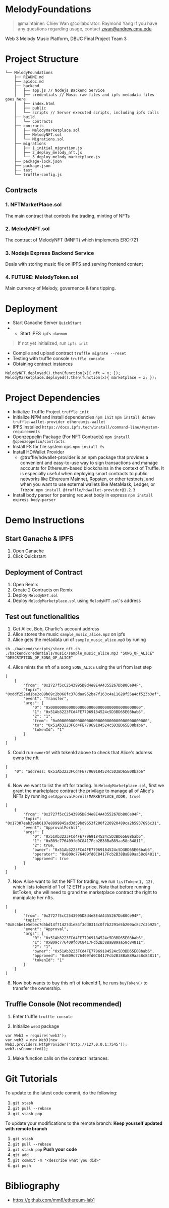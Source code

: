 # MelodyFoundations

> @maintainer: Chiev Wan
> @collaborator: Raymond Yang
> If you have any questions regarding usage, contact zwan@andrew.cmu.edu

Web 3 Melody Music Platform, DBUC Final Project Team 3

# Project Structure
```
└── MelodyFoundations
    ├── README.md
    ├── apidoc.md
    ├── backend  
    │   ├── app.js // Nodejs Backend Service 
    │   ├── credentials // Music raw files and ipfs medadata files goes here
    │   ├── index.html
    │   ├── public
    │   └── scripts // Server executed scripts, including ipfs calls 
    ├── build   
    │   └── contracts
    ├── contracts 
    │   ├── MelodyMarketplace.sol 
    │   ├── MelodyNFT.sol
    │   └── Migrations.sol
    ├── migrations
    │   ├── 1_initial_migration.js
    │   ├── 2_deploy_melody_nft.js
    │   └── 3_deploy_melody_marketplace.js
    ├── package-lock.json
    ├── package.json
    ├── test
    └── truffle-config.js
```

## Contracts 
### 1. NFTMarketPlace.sol
The main contract that controls the trading, minting of NFTs

### 2. MelodyNFT.sol 
The contract of MelodyNFT (MNFT) which implements ERC-721

### 3. Nodejs Express Backend Service
Deals with storing music file on IPFS and serving frontend content 

### 4. FUTURE: MelodyToken.sol
Main currency of Melody, governence & fans tipping. 

# Deployment
- Start Ganache Server `QuickStart`
- - Start IPFS
`ipfs daemon`
> If not yet initialized, run `ipfs init`
- Compile and upload contract 
`truffle migrate --reset`
- Testing with truffle console
`truffle console`
- Obtaining contract instances
```
MelodyNFT.deployed().then(function(x){ nft = x; });
MelodyMarketplace.deployed().then(function(x){ marketplace = x; });
```

# Project Dependencies 
- Initialize Truffle Project 
`truffle init`
- Initialize NPM and install dependencies 
`npm init`
`npm install dotenv truffle-wallet-provider ethereumjs-wallet`
- IPFS installed `https://docs.ipfs.tech/install/command-line/#system-requirements`
- Openzeppelin Package (For NFT Contracts)
`npm install @openzeppelin/contracts`
- Install FS for file system ops
`npm install fs`
- Install HDWallet Provider
  - @truffle/hdwallet-provider is an npm package that provides a convenient and easy-to-use way to sign transactions and manage accounts for Ethereum-based blockchains in the context of Truffle. It is especially useful when deploying smart contracts to public networks like Ethereum Mainnet, Ropsten, or other testnets, and when you want to use external wallets like MetaMask, Ledger, or Trezor.
`npm install @truffle/hdwallet-provider@1.2.3`
- Install body parser for parsing request body in express
`npm install express body-parser`

# Demo Instructions 
## Start Ganache & IPFS
1. Open Ganache
2. Click Quickstart

## Deployment of Contract
1. Open Remix
2. Create 2 Contracts on Remix
3. Deploy `MelodyNFT.sol`
4. Deploy `MelodyMarketplace.sol` using `MelodyNFT.sol`'s address

## Test out functionalities
1. Get Alice, Bob, Charlie's account address
2. Alice stores the music `sample_music_alice.mp3` on ipfs
3. Alice gets the metadata uri of `sample_music_alice.mp3` by runing 
```
sh ./backend/scripts/store_nft.sh ./backend/credentials/music/sample_music_alice.mp3 "SONG_OF_ALICE" "DESCRIPTION_OF_SONG_OF_ALICE"
```
4. Alice mints the nft of a song `SONG_ALICE` using the uri from last step
```
[
	{
		"from": "0x2727f5cC2543995D8d4e8E4A4355267Db80Ce94F",
		"topic": "0xddf252ad1be2c89b69c2b068fc378daa952ba7f163c4a11628f55a4df523b3ef",
		"event": "Transfer",
		"args": {
			"0": "0x0000000000000000000000000000000000000000",
			"1": "0x51Ab3223FCd4FE77969184524c5D3BD65E08bab6",
			"2": "1",
			"from": "0x0000000000000000000000000000000000000000",
			"to": "0x51Ab3223FCd4FE77969184524c5D3BD65E08bab6",
			"tokenId": "1"
		}
	}
]
```
5. Could run `ownerOf` with tokenId above to check that Alice's address owns the nft
```
{
	"0": "address: 0x51Ab3223FCd4FE77969184524c5D3BD65E08bab6"
}
```
6. Now we want to list the nft for trading. In `MelodyMarketplace.sol`, first we grant the marketplace contract the privilage to manage all of Alice's NFTs by running `setApprovalForAll(MARKETPLACE_ADDR, true)`
```
[
	{
		"from": "0x2727f5cC2543995D8d4e8E4A4355267Db80Ce94F",
		"topic": "0x17307eab39ab6107e8899845ad3d59bd9653f200f220920489ca2b5937696c31",
		"event": "ApprovalForAll",
		"args": {
			"0": "0x51Ab3223FCd4FE77969184524c5D3BD65E08bab6",
			"1": "0xB09c776409fd0C8417Fcb2B38BaB89aa58c84811",
			"2": true,
			"owner": "0x51Ab3223FCd4FE77969184524c5D3BD65E08bab6",
			"operator": "0xB09c776409fd0C8417Fcb2B38BaB89aa58c84811",
			"approved": true
		}
	}
]
```
7. Now Alice want to list the NFT for trading, we run `listToken(1, 12)`, which lists tokenId of 1 of 12 ETH's price. Note that before running listToken, she will need to grand the marketplace contract the right to manipulate her nfts. 
```
[
	{
		"from": "0x2727f5cC2543995D8d4e8E4A4355267Db80Ce94F",
		"topic": "0x8c5be1e5ebec7d5bd14f71427d1e84f3dd0314c0f7b2291e5b200ac8c7c3b925",
		"event": "Approval",
		"args": {
			"0": "0x51Ab3223FCd4FE77969184524c5D3BD65E08bab6",
			"1": "0xB09c776409fd0C8417Fcb2B38BaB89aa58c84811",
			"2": "1",
			"owner": "0x51Ab3223FCd4FE77969184524c5D3BD65E08bab6",
			"approved": "0xB09c776409fd0C8417Fcb2B38BaB89aa58c84811",
			"tokenId": "1"
		}
	}
]
```
8. Now bob wants to buy this nft of tokenId 1, he runs `buyToken()` to transfer the ownership. 

## Truffle Console (Not recommended)
1. Enter truffle
`truffle console`

2. Initialize `web3` package 
```
var Web3 = require('web3');
var web3 = new Web3(new Web3.providers.HttpProvider('http://127.0.0.1:7545'));
web3.isConnected();
```
3. Make function calls on the contract instances. 

# Git Tutorials 
To update to the latest code commit, do the following: 
1. `git stash` 
2. `git pull --rebase`
3. `git stash pop`

To update your modifications to the remote branch:
**Keep yourself updated with remote branch**
1. `git stash` 
2. `git pull --rebase`
3. `git stash pop`
**Push your code**
1. `git add .`
2. `git commit -m "<describe what you did>"`
3. `git push`

# Bibliography
- https://github.com/mm6/ethereum-lab1